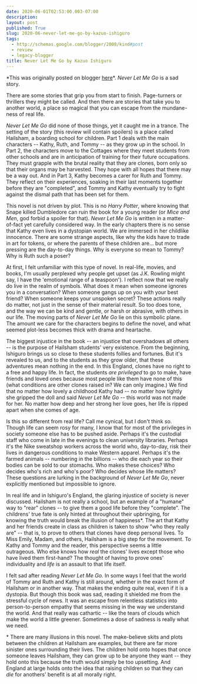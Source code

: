 ```yaml
---
date: 2020-06-01T02:53:00.003-07:00
description: 
layout: post
published: True
slug: 2020-06-never-let-me-go-by-kazuo-ishiguro
tags:
  - http://schemas.google.com/blogger/2008/kind#post
  - review
  - legacy-blogger
title: Never Let Me Go by Kazuo Ishiguro
---
```


\*This was originally posted on blogger [here](https://www.rohanprasad.org/2020/06/never-let-me-go-by-kazuo-ishiguro.html)\*.
*Never Let Me Go* is a sad story.   

  

There are some stories that grip you from start to finish. Page-turners or thrillers they might be called. And then there are stories that take you to another world, a place so magical that you can escape from the mundane-ness of real life.  

  

*Never Let Me Go* did none of those things, yet it caught me in a trance. The setting of the story (this review will contain spoilers) is a place called Hailsham, a boarding school for children. Part 1 deals with the main characters -- Kathy, Ruth, and Tommy -- as they grow up in the school. In Part 2, the characters move to the Cottages where they meet students from other schools and are in anticipation of training for their future occupations. They must grapple with the brutal reality that they are clones, born only so that their organs may be harvested. They hope with all hopes that there may be a way out. And in Part 3, Kathy becomes a carer for Ruth and Tommy. They reflect on their experiences, soaking in their last moments together before they are "completed", and Tommy and Kathy eventually try to fight against the dismal path that has been set for them.  

  

This novel is not driven by plot. This is no *Harry Potter*, where knowing that Snape killed Dumbledore can ruin the book for a young reader (or *Mice and Men*, god forbid a spoiler for that). *Never Let Me Go* is written in a matter-of-fact yet carefully considered way. In the early chapters there is no sense that Kathy even lives in a dystopian world. We are immersed in her childlike innocence. There are some strange aspects, like why the kids have to trade in art for tokens, or where the parents of these children are... but more pressing are the day-to-day things. Why is everyone so mean to Tommy? Why is Ruth such a poser?  

  

At first, I felt unfamiliar with this type of novel. In real-life, movies, and books, I'm usually perplexed why people get upset (as J.K. Rowling might say, I have the 'emotional range of a teaspoon'). I reflect now that we really do live in the realm of symbols. What
does it mean when someone ignores you in a conversation? When someone
gangs up on you with your best friend? When someone keeps your unspoken secret? These actions really do matter, not
just in the sense of their material result. So too does tone, and the
way we can be kind and gentle, or harsh or abrasive, with others in
our life. The moving parts of *Never Let Me Go* lie on this symbolic plane. The amount we care for the characters begins to define the novel, and what seemed plot-less becomes thick with drama and heartache.  

  

The biggest injustice in the book -- an injustice that overshadows all others -- is the purpose of Hailsham students' very existence. From the beginning, Ishiguro brings us so close to these students follies and fortunes. But it's revealed to us, and to the students as they grow older, that these adventures mean nothing in the end. In this England, clones have no right to a free and happy life. In fact, the students *are privileged* to go to make, have friends and loved ones because most people like them have none of this (what conditions are other clones raised in? We can only imagine.) We find that no matter how lovely a childhood Kathy had -- no matter how tightly she gripped the doll and said *Never Let Me Go* -- this world was not made for her. No matter how deep and her strong her love goes, her life is ripped apart when she comes of age.   

  

Is this so different from real life? Call me cynical, but I don't think so. Though life can seem rosy for many, I know that for most of the privileges in society someone else has to be pushed aside. Perhaps it's the custodial staff who come in late in the evenings to clean university libraries. Perhaps it's the Nike sweatshop workers across the world who, day-to-day, risk their lives in dangerous conditions to make Western apparel. Perhaps it's the farmed animals -- numbering in the billions -- who die each year so their bodies can be sold to our stomachs. Who makes these choices? Who decides who's rich and who's poor? Who decides whose life matters? These questions are lurking in the background of *Never Let Me Go*, never explicitly mentioned but impossible to ignore.  

  

In real life and in Ishiguro's England, the glaring injustice of society is never discussed. Hailsham is not really a school, but an example of a "humane" way to "rear" clones -- to give them a good life before they "complete". The childrens' true fate is only hinted at throughout their upbringing, for knowing the truth would break the illusion of happiness\*. The art that Kathy and her friends create in class as children is taken to show "who they really are" -- that is, to prove to others that clones have deep personal lives. To Miss Emily, Madam, and others, Hailsham is a big step for the movement. To Kathy and Tommy and the reader, this perspective seems a little outrageous. Who else knows how *real* the clones' lives except those who have lived them first-hand? The thought of having to prove ones' individuality and *life* is an assault to that life itself.  

  

I felt sad after reading *Never Let Me Go.* In some ways I feel that the world of Tommy and Ruth and Kathy is still around, whether in the exact form of Hailsham or in another way. That makes the ending quite real, even if it is a dystopia. But though this book was sad, reading it shielded me from the stressful cycle of news. It was an escape from relentless statistics into person-to-person empathy that seems missing in the way we understand the world. And that really was cathartic -- like the tears of clouds which make the world a little greener. Sometimes a dose of sadness is really what we need.  

  

  

\* There are many illusions in this novel. The make-believe skits and plots between the children at Hailsham are examples, but there are far more sinister ones surrounding their lives. The children hold onto hopes that once someone leaves Hailsham, they can grow up to be anyone they want -- they hold onto this because the truth would simply be too upsetting. And England at large holds onto the idea that raising children so that they can *die* for anothers' benefit is at all morally right. 